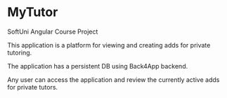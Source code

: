 # MyTutor
SoftUni Angular Course Project

This application is a platform for viewing and creating adds for private tutoring.

The application has a persistent DB using Back4App backend.

Any user can access the application and review the currently active adds for private tutors.

